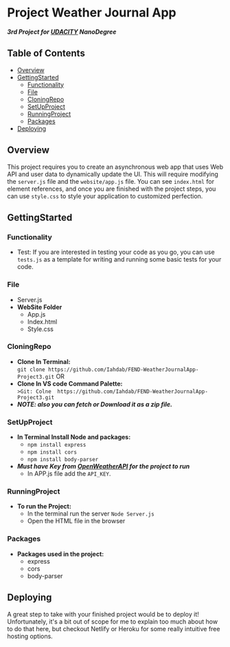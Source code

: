 # Project  Weather Journal App
***3rd Project for [UDACITY](UDACITY.com) NanoDegree*** 

## Table of Contents

- [Overview](#Overview)
- [GettingStarted](#GettingStarted)
   - [Functionality](#Functionality)
   - [File](#File)
   - [CloningRepo](#CloningRepo)
   - [SetUpProject](#SetUpProject)
   - [RunningProject](#RunningProject)
   - [Packages](#Packages)
- [Deploying](#Deploying)


## Overview

This project requires you to create an asynchronous web app that uses Web API and user data to dynamically update the UI.
This will require modifying the `server.js` file and the `website/app.js` file. You can see `index.html` for element references, and once you are finished with the project steps, you can use `style.css` to style your application to customized perfection.

## GettingStarted

  ### Functionality
  
   - Test: 
   If you are interested in testing your code as you go, you can use `tests.js` as a template for writing and running some basic tests for your code.
   
  ### File
  
   - Server.js 
   - **WebSite Folder**
     - App.js
     - Index.html
     - Style.css
  
  ### CloningRepo
  
   - **Clone In Terminal:**\
    ```git clone https://github.com/Iahdab/FEND-WeatherJournalApp-Project3.git```
     OR
  - **Clone In VS code Command Palette:**\
    ```>Git: Colne  https://github.com/Iahdab/FEND-WeatherJournalApp-Project3.git```
  - ***NOTE: also you can fetch or Download it as a zip file.***
  
  ### SetUpProject
  
   - **In Terminal Install Node and packages:**
     - ``` npm install express ```
     - ``` npm install cors ```
     - ``` npm install body-parser ```
   - ***Must have Key from [OpenWeatherAPI](https://openweathermap.org/) for the project to run***
     - In APP.js file add the `API_KEY`.
    
  ### RunningProject
  
   - **To run the Project:**
     - In the terminal run the server ``Node Server.js``
     - Open the HTML file in the browser
     
  ### Packages
  
   - **Packages used in the project:**
     - express
     - cors
     - body-parser

## Deploying

A great step to take with your finished project would be to deploy it! Unfortunately, it's a bit out of scope for me to explain too much about how to do that here, but checkout Netlify or Heroku for some really intuitive free hosting options.

 
